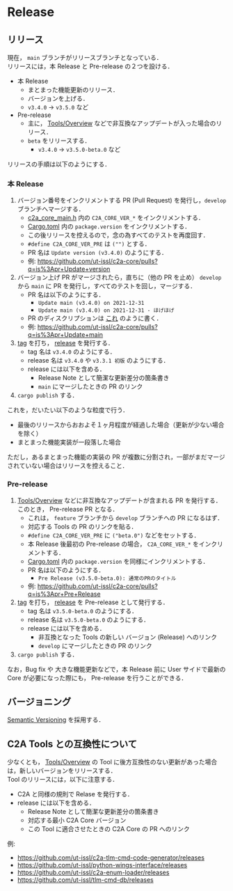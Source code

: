 # Release

## リリース
現在， `main` ブランチがリリースブランチとなっている．  
リリースには，本 Release と Pre-release の２つを設ける．

- 本 Release
    - まとまった機能更新のリリース．
    - バージョンを上げる．
    - `v3.4.0` → `v3.5.0` など
- Pre-release
    - 主に， [Tools/Overview](../Tools/overview.md) などで非互換なアップデートが入った場合のリリース．
    - `beta` をリリースする．
        - `v3.4.0` → `v3.5.0-beta.0` など

リリースの手順は以下のようにする．

### 本 Release

1. バージョン番号をインクリメントする PR (Pull Request) を発行し，`develop` ブランチへマージする．
    - [c2a_core_main.h](https://github.com/ut-issl/c2a-core/blob/develop/c2a_core_main.h) 内の `C2A_CORE_VER_*` をインクリメントする．
    - [Cargo.toml](https://github.com/ut-issl/c2a-core/blob/develop/Cargo.toml) 内の `package.version` をインクリメントする．
    - この後リリースを控えるので，念の為すべてのテストを再度回す．
    - `#define C2A_CORE_VER_PRE` は `("")` とする．
    - PR 名は `Update version (v3.4.0)` のようにする．
    - 例: https://github.com/ut-issl/c2a-core/pulls?q=is%3Apr+Update+version
1. バージョン上げ PR がマージされたら，直ちに（他の PR を止め） `develop` から `main` に PR を発行し，すべてのテストを回し，マージする．
    - PR 名は以下のようにする．
        - `Update main (v3.4.0) on 2021-12-31`
        - `Update main (v3.4.0) on 2021-12-31 - ほげほげ`
    - PR のディスクリプションは [これ](https://github.com/ut-issl/c2a-core/pull/151) のように書く．
    - 例: https://github.com/ut-issl/c2a-core/pulls?q=is%3Apr+Update+main
1. [tag](https://github.com/ut-issl/c2a-core/tags) を打ち， [release](https://github.com/ut-issl/c2a-core/releases) を発行する．
    - tag 名は `v3.4.0` のようにする．
    - release 名は `v3.4.0` や `v3.3.1 初版` のようにする．
    - release には以下を含める．
        - Release Note として簡潔な更新差分の箇条書き
        - `main` にマージしたときの PR のリンク
1. `cargo publish` する．

これを，だいたい以下のような粒度で行う．

- 最後のリリースからおおよそ１ヶ月程度が経過した場合（更新が少ない場合を除く）
- まとまった機能実装が一段落した場合

ただし，あるまとまった機能の実装の PR が複数に分割され，一部がまだマージされていない場合はリリースを控えること．

### Pre-release
1.  [Tools/Overview](../Tools/overview.md) などに非互換なアップデートが含まれる PR を発行する．このとき， Pre-release PR となる．
    - これは， `feature` ブランチから `develop` ブランチへの PR になるはず．
    - 対応する Tools の PR のリンクを貼る．
    - `#define C2A_CORE_VER_PRE` に `("beta.0")` などをセットする．
    - 本 Release 後最初の Pre-release の場合， `C2A_CORE_VER_*` をインクリメントする．
    - [Cargo.toml](https://github.com/ut-issl/c2a-core/blob/develop/Cargo.toml) 内の `package.version` を同様にインクリメントする．
    - PR 名は以下のようにする．
        - `Pre Release (v3.5.0-beta.0): 通常のPRのタイトル`
    - 例: https://github.com/ut-issl/c2a-core/pulls?q=is%3Apr+Pre+Release
1. [tag](https://github.com/ut-issl/c2a-core/tags) を打ち， [release](https://github.com/ut-issl/c2a-core/releases) を Pre-release として発行する．
    - tag 名は `v3.5.0-beta.0` のようにする．
    - release 名は `v3.5.0-beta.0` のようにする．
    - release には以下を含める．
        - 非互換となった Tools の新しい バージョン (Release) へのリンク
        - `develop` にマージしたときの PR のリンク
1. `cargo publish` する．

なお，Bug fix や 大きな機能更新などで，本 Release 前に User サイドで最新の Core が必要になった際にも， Pre-release を行うことができる．


## バージョニング
[Semantic Versioning](https://semver.org) を採用する．


## C2A Tools との互換性について
少なくとも， [Tools/Overview](../Tools/overview.md) の Tool に後方互換性のない更新があった場合は，新しいバージョンをリリースする．  
Tool のリリースには，以下に注意する．

- C2A と同様の規則で Relase を発行する．
- release には以下を含める．
    - Release Note として簡潔な更新差分の箇条書き
    - 対応する最小 C2A Core バージョン
    - この Tool に適合させたときの C2A Core の PR へのリンク

例:

- https://github.com/ut-issl/c2a-tlm-cmd-code-generator/releases
- https://github.com/ut-issl/python-wings-interface/releases
- https://github.com/ut-issl/c2a-enum-loader/releases
- https://github.com/ut-issl/tlm-cmd-db/releases
